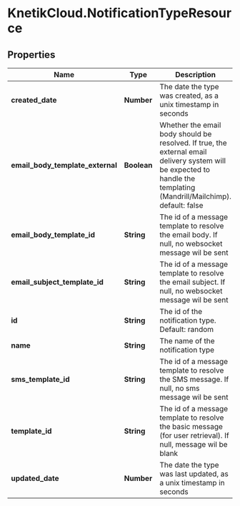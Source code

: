 # KnetikCloud.NotificationTypeResource

## Properties
Name | Type | Description | Notes
------------ | ------------- | ------------- | -------------
**created_date** | **Number** | The date the type was created, as a unix timestamp in seconds | [optional] 
**email_body_template_external** | **Boolean** | Whether the email body should be resolved. If true, the external email delivery system will be expected to handle the templating (Mandrill/Mailchimp). default: false | [optional] 
**email_body_template_id** | **String** | The id of a message template to resolve the email body. If null, no websocket message wil be sent | [optional] 
**email_subject_template_id** | **String** | The id of a message template to resolve the email subject. If null, no websocket message wil be sent | [optional] 
**id** | **String** | The id of the notification type. Default: random | [optional] 
**name** | **String** | The name of the notification type | 
**sms_template_id** | **String** | The id of a message template to resolve the SMS message. If null, no sms message wil be sent | [optional] 
**template_id** | **String** | The id of a message template to resolve the basic message (for user retrieval). If null, message wil be blank | [optional] 
**updated_date** | **Number** | The date the type was last updated, as a unix timestamp in seconds | [optional] 


